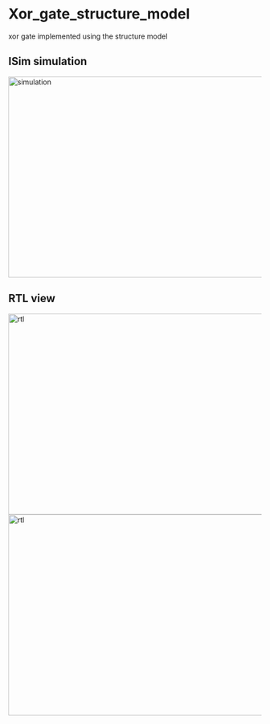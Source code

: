 # Xor_gate_structure_model
xor gate implemented using the structure model

## ISim simulation
<img src="" alt="simulation" height="400px" width="600px">

## RTL view
<img src="" alt="rtl" height="400px" width="600px">

<img src="" alt="rtl" height="400px" width="600px">
